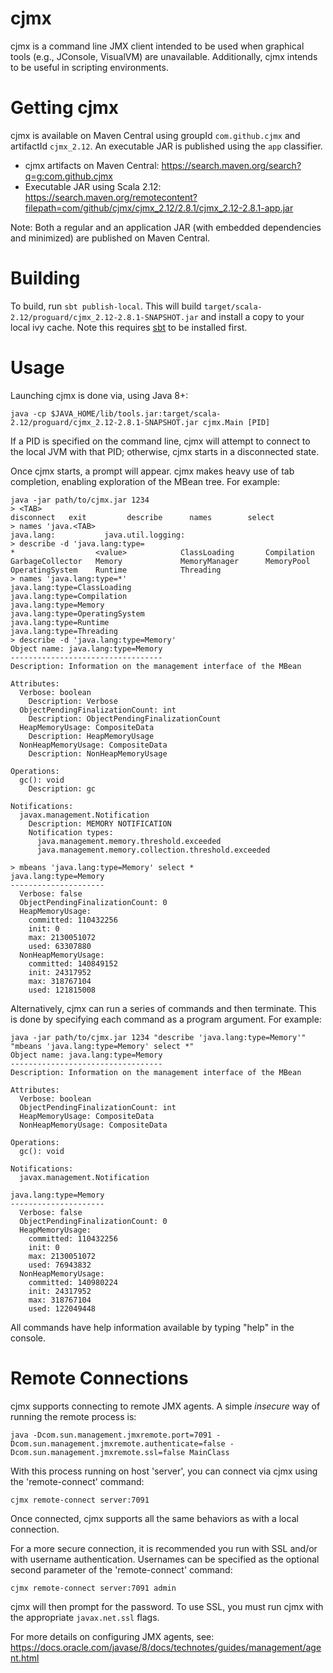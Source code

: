 cjmx
====

cjmx is a command line JMX client intended to be used when graphical tools (e.g., JConsole, VisualVM) are unavailable.  Additionally, cjmx intends to be useful in scripting environments.

Getting cjmx
============

cjmx is available on Maven Central using groupId `com.github.cjmx` and artifactId `cjmx_2.12`.  An executable JAR is published using the `app` classifier.

 - cjmx artifacts on Maven Central: https://search.maven.org/search?q=g:com.github.cjmx
 - Executable JAR using Scala 2.12: https://search.maven.org/remotecontent?filepath=com/github/cjmx/cjmx_2.12/2.8.1/cjmx_2.12-2.8.1-app.jar

Note: Both a regular and an application JAR (with embedded dependencies and minimized) are published on Maven Central.

Building
========
To build, run `sbt publish-local`.  This will build `target/scala-2.12/proguard/cjmx_2.12-2.8.1-SNAPSHOT.jar` and install a copy to your local ivy cache. Note this requires [sbt](https://www.scala-sbt.org) to be installed first.

Usage
=====

Launching cjmx is done via, using Java 8+:

    java -cp $JAVA_HOME/lib/tools.jar:target/scala-2.12/proguard/cjmx_2.12-2.8.1-SNAPSHOT.jar cjmx.Main [PID]

If a PID is specified on the command line, cjmx will attempt to connect to the local JVM with that PID; otherwise, cjmx starts in a disconnected state.

Once cjmx starts, a prompt will appear.  cjmx makes heavy use of tab completion, enabling exploration of the MBean tree.  For example:

    java -jar path/to/cjmx.jar 1234
    > <TAB>
    disconnect   exit         describe      names        select
    > names 'java.<TAB>
    java.lang:           java.util.logging:
    > describe -d 'java.lang:type=
    *                  <value>            ClassLoading       Compilation
    GarbageCollector   Memory             MemoryManager      MemoryPool
    OperatingSystem    Runtime            Threading
    > names 'java.lang:type=*'
    java.lang:type=ClassLoading
    java.lang:type=Compilation
    java.lang:type=Memory
    java.lang:type=OperatingSystem
    java.lang:type=Runtime
    java.lang:type=Threading
    > describe -d 'java.lang:type=Memory'
    Object name: java.lang:type=Memory
    ----------------------------------
    Description: Information on the management interface of the MBean

    Attributes:
      Verbose: boolean
        Description: Verbose
      ObjectPendingFinalizationCount: int
        Description: ObjectPendingFinalizationCount
      HeapMemoryUsage: CompositeData
        Description: HeapMemoryUsage
      NonHeapMemoryUsage: CompositeData
        Description: NonHeapMemoryUsage

    Operations:
      gc(): void
        Description: gc

    Notifications:
      javax.management.Notification
        Description: MEMORY NOTIFICATION
        Notification types:
          java.management.memory.threshold.exceeded
          java.management.memory.collection.threshold.exceeded

    > mbeans 'java.lang:type=Memory' select *
    java.lang:type=Memory
    ---------------------
      Verbose: false
      ObjectPendingFinalizationCount: 0
      HeapMemoryUsage:
        committed: 110432256
        init: 0
        max: 2130051072
        used: 63307880
      NonHeapMemoryUsage:
        committed: 140849152
        init: 24317952
        max: 318767104
        used: 121815008

Alternatively, cjmx can run a series of commands and then terminate.  This is done by specifying each command as a program argument.  For example:

    java -jar path/to/cjmx.jar 1234 "describe 'java.lang:type=Memory'" "mbeans 'java.lang:type=Memory' select *"
    Object name: java.lang:type=Memory
    ----------------------------------
    Description: Information on the management interface of the MBean

    Attributes:
      Verbose: boolean
      ObjectPendingFinalizationCount: int
      HeapMemoryUsage: CompositeData
      NonHeapMemoryUsage: CompositeData

    Operations:
      gc(): void

    Notifications:
      javax.management.Notification

    java.lang:type=Memory
    ---------------------
      Verbose: false
      ObjectPendingFinalizationCount: 0
      HeapMemoryUsage:
        committed: 110432256
        init: 0
        max: 2130051072
        used: 76943832
      NonHeapMemoryUsage:
        committed: 140980224
        init: 24317952
        max: 318767104
        used: 122049448

All commands have help information available by typing "help" in the console.

Remote Connections
==================

cjmx supports connecting to remote JMX agents.  A simple _*insecure*_ way of running the remote process is:

    java -Dcom.sun.management.jmxremote.port=7091 -Dcom.sun.management.jmxremote.authenticate=false -Dcom.sun.management.jmxremote.ssl=false MainClass

With this process running on host 'server', you can connect via cjmx using the 'remote-connect' command:

    cjmx remote-connect server:7091

Once connected, cjmx supports all the same behaviors as with a local connection.

For a more secure connection, it is recommended you run with SSL and/or with username authentication.  Usernames can be specified as the optional second parameter of the 'remote-connect' command:

    cjmx remote-connect server:7091 admin

cjmx will then prompt for the password.  To use SSL, you must run cjmx with the appropriate `javax.net.ssl` flags.

For more details on configuring JMX agents, see: https://docs.oracle.com/javase/8/docs/technotes/guides/management/agent.html

